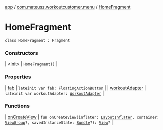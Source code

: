 [app](../../index.md) / [com.mateusz.workoutcustomer.menu](../index.md) / [HomeFragment](./index.md)

# HomeFragment

`class HomeFragment : Fragment`

### Constructors

| [&lt;init&gt;](-init-.md) | `HomeFragment()` |

### Properties

| [fab](fab.md) | `lateinit var fab: FloatingActionButton` |
| [workoutAdapter](workout-adapter.md) | `lateinit var workoutAdapter: `[`WorkoutAdapter`](../../com.mateusz.workoutcustomer.database/-workout-adapter/index.md) |

### Functions

| [onCreateView](on-create-view.md) | `fun onCreateView(inflater: `[`LayoutInflater`](https://developer.android.com/reference/android/view/LayoutInflater.html)`, container: `[`ViewGroup`](https://developer.android.com/reference/android/view/ViewGroup.html)`?, savedInstanceState: `[`Bundle`](https://developer.android.com/reference/android/os/Bundle.html)`?): `[`View`](https://developer.android.com/reference/android/view/View.html)`?` |

